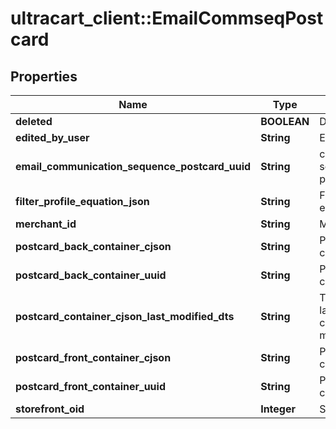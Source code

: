 # ultracart_client::EmailCommseqPostcard

## Properties
Name | Type | Description | Notes
------------ | ------------- | ------------- | -------------
**deleted** | **BOOLEAN** | Deleted | [optional] 
**edited_by_user** | **String** | Edited by user | [optional] 
**email_communication_sequence_postcard_uuid** | **String** | communication sequence postcard uuid | [optional] 
**filter_profile_equation_json** | **String** | Filter profile equation json | [optional] 
**merchant_id** | **String** | Merchant ID | [optional] 
**postcard_back_container_cjson** | **String** | Postcard back container cjson | [optional] 
**postcard_back_container_uuid** | **String** | Postcard back container uuid | [optional] 
**postcard_container_cjson_last_modified_dts** | **String** | Timestamp the last time the container was modified. | [optional] 
**postcard_front_container_cjson** | **String** | Postcard front container cjson | [optional] 
**postcard_front_container_uuid** | **String** | Postcard front container uuid | [optional] 
**storefront_oid** | **Integer** | Storefront oid | [optional] 


